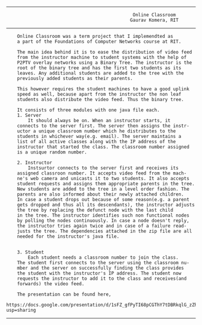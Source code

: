 ********************************************************************************

        				                           Online Classroom
        				                          Gaurav Komera, RIT


********************************************************************************
	
      	Online Classroom was a term project that I implemendted as
      	a part of the Foundations of Computer Networks course at RIT.
      	
      	The main idea behind it is to ease the distribution of video feed
      	from the instructor machine to student systems with the help of
      	P2PTV overlay networks using a Binary Tree. The instructor is the
      	root of the binary tree and has the first two students as its
      	leaves. Any additional students are added to the tree with the
      	previously added students as their parents.
      
      	This however requires the student machines to have a good uplink
      	speed as well, because apart from the instructor the non leaf 
      	students also distribute the video feed. Thus the binary tree.
      
       	It consists of three modules with one java file each.
      	1. Server
      		It should always be on. When an instructor starts, it
      	connects to the server first. The server then assigns the instr-
      	uctor a unique classroom number which he distributes to the
      	students in whichever way(e.g. email). The server maintains a
      	list of all active classes along with the IP address of the 
      	instructor that started the class. The classroom number assigned
      	is a unique random number.
      
      	2. Instructor
      		Instsurtor connects to the server first and receives its
      	assigned classroon number. It accepts video feed from the mach-
      	ne's web camera and unicasts it to two students. It also accepts
      	student requests and assigns them appropriate parents in the tree.
      	New students are added to the tree in a level order fashion. The 
      	parents are also informed about their newly attached children.
      	In case a student drops out because of some reason(e.g. a parent
      	gets dropped and thus all its descendants), the instructor adjusts
      	the tree by replacing the defunct node with the last child
      	in the tree. The instructor identifies such non functional nodes
      	by polling the nodes continuously. In case a node doesn't reply,
      	the instructor tries again twice and in case of a failure read-
      	justs the tree. The dependencies attached in the zip file are all
      	needed for the instructor's java file.
      
      	
      	3. Student
      		Each student needs a classroom number to join the class.
      	The student first connects to the server using the classroom nu-
      	mber and the server on successfully finding the class provides
      	the student with the instructor's IP address. The student now
      	requests the instructor to add it to the class and receives(and
      	forwards) the video feed.
      
      	The presentation can be found here,
      	https://docs.google.com/presentation/d/1sFZ_gfPyTI68pCGThY7tDBRkqlG_zZhxQMA9Mqs657o/edit?usp=sharing


********************************************************************************
